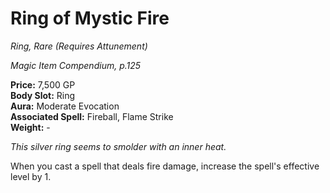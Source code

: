 # Ring of Mystic Fire
*Ring, Rare (Requires Attunement)*

*Magic Item Compendium, p.125*

**Price:** 7,500 GP  
**Body Slot:** Ring  
**Aura:** Moderate Evocation  
**Associated Spell:** Fireball, Flame Strike  
**Weight:** -

*This silver ring seems to smolder with an inner heat.*

When you cast a spell that deals fire damage, increase the spell's effective level by 1.
